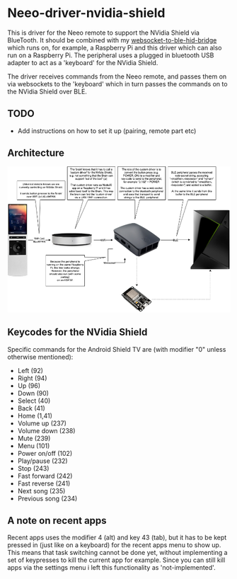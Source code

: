 # Neeo-driver-nvidia-shield
This is driver for the Neeo remote to support the NVidia Shield via BlueTooth. It should be combined with my [websocket-to-ble-hid-bridge](https://github.com/Webunity/websocket-to-ble-hid-bridge) which runs on, for example, a Raspberry Pi and this driver which can also run on a Raspberry Pi. The peripheral uses a plugged in bluetooth USB adapter to act as a 'keyboard' for the NVidia Shield.

The driver receives commands from the Neeo remote, and passes them on via websockets to the 'keyboard' which in turn passes the commands on to the NVidia Shield over BLE.

## TODO
- Add instructions on how to set it up (pairing, remote part etc)

## Architecture
![how-it-works](./assets/neeo-driver-nvidia-shield.png?raw=true)

## Keycodes for the NVidia Shield
Specific commands for the Android Shield TV are (with modifier "0" unless otherwise mentioned):
  - Left          (92)
  - Right         (94)
  - Up            (96)
  - Down          (90)
  - Select        (40)
  - Back          (41)
  - Home          (1,41)
  - Volume up     (237)
  - Volume down   (238)
  - Mute          (239)
  - Menu          (101)
  - Power on/off  (102)
  - Play/pause    (232)
  - Stop          (243)
  - Fast forward  (242)
  - Fast reverse  (241)
  - Next song     (235)
  - Previous song (234)
 
## A note on recent apps
Recent apps uses the modifier 4 (alt) and key 43 (tab), but it has to be kept pressed in (just like on a keyboard) for the recent apps menu to show up. This means that task switching cannot be done yet, without implementing a set of keypresses to kill the current app for example. Since you can still kill apps via the settings menu i left this functionality as 'not-implemented'.

